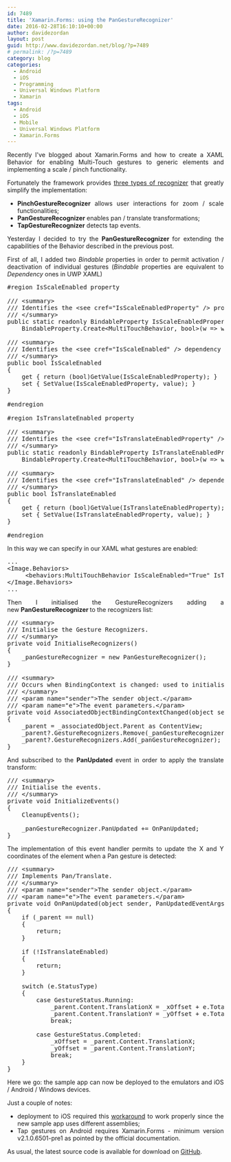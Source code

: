 ```yaml
---
id: 7489
title: 'Xamarin.Forms: using the PanGestureRecognizer'
date: 2016-02-28T16:10:10+00:00
author: davidezordan
layout: post
guid: http://www.davidezordan.net/blog/?p=7489
# permalink: /?p=7489
category: blog
categories:
  - Android
  - iOS
  - Programming
  - Universal Windows Platform
  - Xamarin
tags:
  - Android
  - iOS
  - Mobile
  - Universal Windows Platform
  - Xamarin.Forms
---
```

<p style="text-align: justify;">Recently I've blogged about Xamarin.Forms and&nbsp;how to create a XAML Behavior for enabling&nbsp;Multi-Touch gestures to generic elements and implementing a scale / pinch functionality.</p>

<p style="text-align: justify;">Fortunately the framework provides <a href="https://developer.xamarin.com/guides/xamarin-forms/user-interface/gestures/" target="_blank" rel="noopener noreferrer">three types of recognizer</a> that greatly simplify the implementation:</p>

<ul>
    <li style="text-align: justify;"><strong>PinchGestureRecognizer</strong> allows user interactions for zoom / scale functionalities;</li>
    <li style="text-align: justify;"><strong>PanGestureRecognizer</strong> enables pan / translate transformations;</li>
    <li style="text-align: justify;"><strong>TapGestureRecognizer</strong> detects tap events.</li>
</ul>

<p style="text-align: justify;">Yesterday I decided to try the&nbsp;<strong>PanGestureRecognizer&nbsp;</strong>for&nbsp;extending the capabilities of the Behavior described in the previous post.</p>

<p style="text-align: justify;">First of all, I added two <em>Bindable</em> properties in order to permit activation / deactivation of individual gestures (<em>Bindable</em> properties&nbsp;are equivalent to <em>Dependency</em> ones&nbsp;in UWP XAML)</p>

<pre class="lang:default decode:true" title="IsTranslateEnabled and IsScaleEnabled Bindable properties">#region IsScaleEnabled property

/// &lt;summary&gt;
/// Identifies the &lt;see cref="IsScaleEnabledProperty" /&gt; property.
/// &lt;/summary&gt;
public static readonly BindableProperty IsScaleEnabledProperty =
    BindableProperty.Create&lt;MultiTouchBehavior, bool&gt;(w =&gt; w.IsScaleEnabled, default(bool));

/// &lt;summary&gt;
/// Identifies the &lt;see cref="IsScaleEnabled" /&gt; dependency / bindable property.
/// &lt;/summary&gt;
public bool IsScaleEnabled
{
    get { return (bool)GetValue(IsScaleEnabledProperty); }
    set { SetValue(IsScaleEnabledProperty, value); }
}

#endregion

#region IsTranslateEnabled property

/// &lt;summary&gt;
/// Identifies the &lt;see cref="IsTranslateEnabledProperty" /&gt; property.
/// &lt;/summary&gt;
public static readonly BindableProperty IsTranslateEnabledProperty =
    BindableProperty.Create&lt;MultiTouchBehavior, bool&gt;(w =&gt; w.IsTranslateEnabled, default(bool));

/// &lt;summary&gt;
/// Identifies the &lt;see cref="IsTranslateEnabled" /&gt; dependency / bindable property.
/// &lt;/summary&gt;
public bool IsTranslateEnabled
{
    get { return (bool)GetValue(IsTranslateEnabledProperty); }
    set { SetValue(IsTranslateEnabledProperty, value); }
}

#endregion</pre>

<p style="text-align: justify;">In this way we can specify in our XAML what gestures are enabled:</p>

<pre class="lang:default decode:true ">...
&lt;Image.Behaviors&gt;
     &lt;behaviors:MultiTouchBehavior IsScaleEnabled="True" IsTranslateEnabled="True" /&gt;
&lt;/Image.Behaviors&gt;
...</pre>

<p style="text-align: justify;">Then I initialised the GestureRecognizers adding a new&nbsp;<strong>PanGestureRecognizer&nbsp;</strong>to the recognizers list:</p>

<pre class="lang:default decode:true ">/// &lt;summary&gt;
/// Initialise the Gesture Recognizers.
/// &lt;/summary&gt;
private void InitialiseRecognizers()
{
    _panGestureRecognizer = new PanGestureRecognizer();
}

/// &lt;summary&gt;
/// Occurs when BindingContext is changed: used to initialise the Gesture Recognizers.
/// &lt;/summary&gt;
/// &lt;param name="sender"&gt;The sender object.&lt;/param&gt;
/// &lt;param name="e"&gt;The event parameters.&lt;/param&gt;
private void AssociatedObjectBindingContextChanged(object sender, EventArgs e)
{
    _parent = _associatedObject.Parent as ContentView;
    _parent?.GestureRecognizers.Remove(_panGestureRecognizer);
    _parent?.GestureRecognizers.Add(_panGestureRecognizer);
}</pre>

<p style="text-align: justify;">And subscribed to the <strong>PanUpdated</strong> event in order to apply the translate transform:</p>

<pre class="lang:default decode:true ">/// &lt;summary&gt;
/// Initialise the events.
/// &lt;/summary&gt;
private void InitializeEvents()
{
    CleanupEvents();

    _panGestureRecognizer.PanUpdated += OnPanUpdated;
}</pre>

<p style="text-align: justify;">The implementation of this event handler permits to update the X and Y coordinates&nbsp;of the element when a Pan gesture is detected:</p>

<pre class="lang:default decode:true " title="PanUpdated event handler implementation">/// &lt;summary&gt;
/// Implements Pan/Translate.
/// &lt;/summary&gt;
/// &lt;param name="sender"&gt;The sender object.&lt;/param&gt;
/// &lt;param name="e"&gt;The event parameters.&lt;/param&gt;
private void OnPanUpdated(object sender, PanUpdatedEventArgs e)
{
    if (_parent == null)
    {
        return;
    }

    if (!IsTranslateEnabled)
    {
        return;
    }

    switch (e.StatusType)
    {
        case GestureStatus.Running:
            _parent.Content.TranslationX = _xOffset + e.TotalX;
            _parent.Content.TranslationY = _yOffset + e.TotalY;
            break;

        case GestureStatus.Completed:
            _xOffset = _parent.Content.TranslationX;
            _yOffset = _parent.Content.TranslationY;
            break;
    }
}</pre>

<p style="text-align: justify;">Here we go: the sample app can now be deployed to the emulators and iOS / Android / Windows devices.</p>

<p style="text-align: justify;">Just a couple of notes:</p>

<ul>
    <li style="text-align: justify;">deployment to iOS required this <a href="http://codeworks.it/blog/?p=242" target="_blank" rel="noopener noreferrer">workaround</a>&nbsp;to work properly since the new sample app uses different assemblies;</li>
    <li style="text-align: justify;">Tap gestures on Android requires Xamarin.Forms - minimum version v2.1.0.6501-pre1 as pointed by the official documentation.</li>
</ul>

<p style="text-align: justify;">As usual, the latest source code is available for download on&nbsp;<a href="https://github.com/davidezordan/multi-touch/" target="_blank" rel="noopener noreferrer">GitHub</a>.</p>